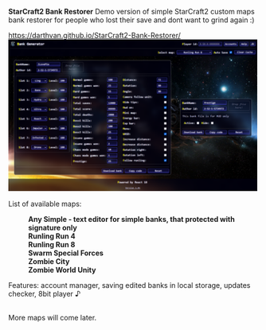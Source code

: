 <b>StarCraft2 Bank Restorer</b>
Demo version of simple StarCraft2 custom maps bank restorer for people who lost their save and dont want to grind again :)

https://darthvan.github.io/StarCraft2-Bank-Restorer/<br/>
<img src="./img.png" alt="img.png" width="500" />

List of available maps:<br/><b>
<dl>
 <dd>
  Any Simple - text editor for simple banks, that protected with signature only<br/>
  Runling Run 4<br/>
  Runling Run 8<br/>
  Swarm Special Forces<br/>
  Zombie City<br/>
  Zombie World Unity<br/>
 </dd>
</dl></b>

Features: account manager, saving edited banks in local storage, updates checker, 8bit player ♪

<br/>More maps will come later.